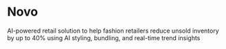 # Novo
AI-powered retail solution to help fashion retailers reduce unsold inventory by up to 40% using AI styling, bundling, and real-time trend insights

